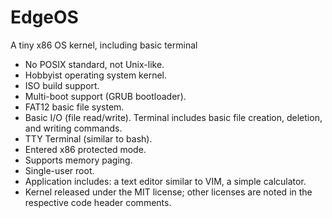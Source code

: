 # EdgeOS
A tiny x86 OS kernel, including basic terminal

- No POSIX standard, not Unix-like.
- Hobbyist operating system kernel.
- ISO build support.
- Multi-boot support (GRUB bootloader).
- FAT12 basic file system.
- Basic I/O (file read/write). Terminal includes basic file creation, deletion, and writing commands.
- TTY Terminal (similar to bash).
- Entered x86 protected mode.
- Supports memory paging.
- Single-user root.
- Application includes: a text editor similar to VIM, a simple calculator.
- Kernel released under the MIT license; other licenses are noted in the respective code header comments.
